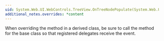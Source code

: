 ```yaml
---
uid: System.Web.UI.WebControls.TreeView.OnTreeNodePopulate(System.Web.UI.WebControls.TreeNodeEventArgs)
additional_notes.overrides: *content
---
```


<p>When overriding the <xref href="System.Web.UI.WebControls.TreeView.OnTreeNodePopulate(System.Web.UI.WebControls.TreeNodeEventArgs)"></xref> method in a derived class, be sure to call the <xref href="System.Web.UI.WebControls.TreeView.OnTreeNodePopulate(System.Web.UI.WebControls.TreeNodeEventArgs)"></xref> method for the base class so that registered delegates receive the event.</p>


